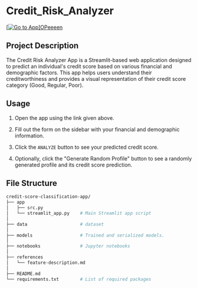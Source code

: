 # Credit_Risk_Analyzer

<div>
  
  <a href="https://creditriskanalyzer-sapf6khmekgqcydmmdnrkk.streamlit.app/">[![Go to App](https://static.streamlit.io/badges/streamlit_badge_black_white.svg)]OPeeeen</a>    

</div>

## Project Description

The Credit Risk Analyzer App is a Streamlit-based web application designed to predict an individual's credit score based on various financial and demographic factors. This app helps users understand their creditworthiness and provides a visual representation of their credit score category (Good, Regular, Poor).


## Usage

1. Open the app using the link given above.

2. Fill out the form on the sidebar with your financial and demographic information.

3. Click the `ANALYZE` button to see your predicted credit score.

4. Optionally, click the "Generate Random Profile" button to see a randomly generated profile and its credit score prediction.

## File Structure

```bash
credit-score-classification-app/      
├── app 
│   ├── src.py         
│   └── streamlit_app.py    # Main Streamlit app script
│ 
├── data                    # dataset
│   
├── models                  # Trained and serialized models.
│
├── notebooks               # Jupyter notebooks
│
├── references              
│   └── feature-description.md
│ 
├── README.md  
└── requirements.txt        # List of required packages
```